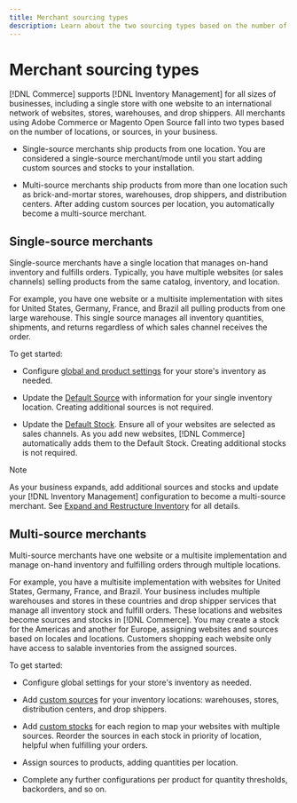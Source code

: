 ```yaml
---
title: Merchant sourcing types
description: Learn about the two sourcing types based on the number of locations, or sources, in your business.
---
```

# Merchant sourcing types

[!DNL Commerce] supports [!DNL Inventory Management] for all sizes of businesses, including a single store with one website to an international network of websites, stores, warehouses, and drop shippers. All merchants using Adobe Commerce or Magento Open Source fall into two types based on the number of locations, or sources, in your business.

- Single-source merchants ship products from one location. You are considered a single-source merchant/mode until you start adding custom sources and stocks to your installation.

- Multi-source merchants ship products from more than one location such as brick-and-mortar stores, warehouses, drop shippers, and distribution centers. After adding custom sources per location, you automatically become a multi-source merchant.

## Single-source merchants

Single-source merchants have a single location that manages on-hand inventory and fulfills orders. Typically, you have multiple websites (or sales channels) selling products from the same catalog, inventory, and location.

For example, you have one website or a multisite implementation with sites for United States, Germany, France, and Brazil all pulling products from one large warehouse. This single source manages all inventory quantities, shipments, and returns regardless of which sales channel receives the order.

To get started:

- Configure [global and product settings](configuration.md) for your store's inventory as needed.

- Update the [Default Source](sources-manage.md) with information for your single inventory location. Creating additional sources is not required.

- Update the [Default Stock](stocks-manage.md). Ensure all of your websites are selected as sales channels. As you add new websites, [!DNL Commerce] automatically adds them to the Default Stock. Creating additional stocks is not required.

>[!NOTE]
>
>As your business expands, add additional sources and stocks and update your [!DNL Inventory Management] configuration to become a multi-source merchant. See [Expand and Restructure Inventory](expand-restructure.md) for all details.

## Multi-source merchants

Multi-source merchants have one website or a multisite implementation and manage on-hand inventory and fulfilling orders through multiple locations.

For example, you have a multisite implementation with websites for United States, Germany, France, and Brazil. Your business includes multiple warehouses and stores in these countries and drop shipper services that manage all inventory stock and fulfill orders. These locations and websites become sources and stocks in [!DNL Commerce]. You may create a stock for the Americas and another for Europe, assigning websites and sources based on locales and locations. Customers shopping each website only have access to salable inventories from the assigned sources.

To get started:

- Configure global settings for your store's inventory as needed.

- Add [custom sources](sources-add.md) for your inventory locations: warehouses, stores, distribution centers, and drop shippers.

- Add [custom stocks](stocks-add.md) for each region to map your websites with multiple sources. Reorder the sources in each stock in priority of location, helpful when fulfilling your orders.

- Assign sources to products, adding quantities per location.

- Complete any further configurations per product for quantity thresholds, backorders, and so on.
